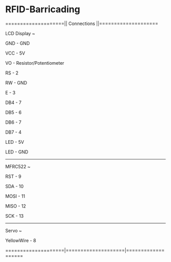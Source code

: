 # RFID-Barricading

====================|| Connections ||====================



LCD Display ~

GND  - GND

VCC   - 5V

VO     - Resistor/Potentiometer

RS 	   - 2

RW    - GND

E	   - 3

DB4   - 7

DB5   - 6

DB6   - 7

DB7   - 4

LED   - 5V

LED   - GND

______________________________________________________

MFRC522 ~

RST     - 9

SDA    - 10

MOSI  - 11

MISO  - 12

SCK    - 13

______________________________________________________

Servo ~

YellowWire  - 8

====================|====================|===================
